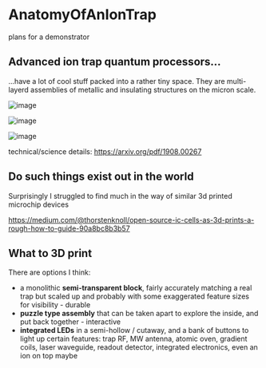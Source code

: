 # AnatomyOfAnIonTrap
plans for a demonstrator

## Advanced ion trap quantum processors...
...have a lot of cool stuff packed into a rather tiny space. They are multi-layerd assemblies of metallic and insulating structures on the micron scale.

![image](https://github.com/user-attachments/assets/905b6b27-cd1d-4a96-94e6-0631858f96d2)

![image](https://github.com/user-attachments/assets/1edaa4ea-5e85-4fdb-bc39-e6a98a147d2c)

![image](https://github.com/user-attachments/assets/6642e2ec-d7ae-436d-896e-7306f81abc69)

technical/science details: https://arxiv.org/pdf/1908.00267

## Do such things exist out in the world

Surprisingly I struggled to find much in the way of similar 3d printed microchip devices

https://medium.com/@thorstenknoll/open-source-ic-cells-as-3d-prints-a-rough-how-to-guide-90a8bc8b3b57

## What to 3D print
There are options I think:

- a monolithic **semi-transparent block**, fairly accurately matching a real trap but scaled up and probably with some exaggerated feature sizes for visibility - durable
- **puzzle type assembly** that can be taken apart to explore the inside, and put back together - interactive
- **integrated LEDs** in a semi-hollow / cutaway, and a bank of buttons to light up certain features: trap RF, MW antenna, atomic oven, gradient coils, laser waveguide, readout detector, integrated electronics, even an ion on top maybe 
